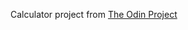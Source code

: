 Calculator project from [The Odin Project](https://www.theodinproject.com/courses/web-development-101/lessons/calculator?ref=lnav)